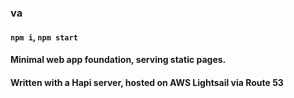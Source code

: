 ### va

#### `npm i`, `npm start`

#### Minimal web app foundation, serving static pages. 

#### Written with a Hapi server, hosted on AWS Lightsail via Route 53